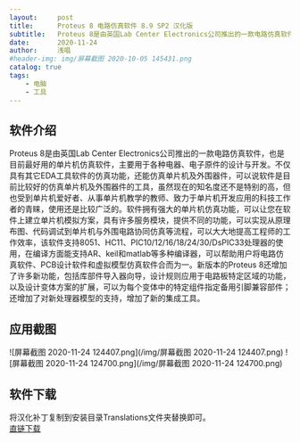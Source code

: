 ```yaml
---
layout:     post
title:      Proteus 8 电路仿真软件 8.9 SP2 汉化版
subtitle:   Proteus 8是由英国Lab Center Electronics公司推出的一款电路仿真软件，也是目前最好用的单片机仿真软件，主要用于各种电器、电子原件的设计与开发。
date:       2020-11-24
author:     浅唱
#header-img: img/屏幕截图 2020-10-05 145431.png
catalog: true
tags:
    - 电脑
    - 工具
---
```



## 软件介绍
Proteus 8是由英国Lab Center Electronics公司推出的一款电路仿真软件，也是目前最好用的单片机仿真软件，主要用于各种电器、电子原件的设计与开发。不仅具有其它EDA工具软件的仿真功能，还能仿真单片机及外围器件，可以说软件是目前比较好的仿真单片机及外围器件的工具，虽然现在的知名度还不是特别的高，但也受到单片机爱好者、从事单片机教学的教师、致力于单片机开发应用的科技工作者的青睐，使用还是比较广泛的。软件拥有强大的单片机仿真功能，可以让您在软件上建立单片机模拟方案，具有许多服务模块，提供不同的功能，可以实现从原理布图、代码调试到单片机与外围电路协同仿真等流程，可以大大地提高工程师的工作效率，该软件支持8051、HC11、PIC10/12/16/18/24/30/DsPIC33处理器的使用，在编译方面能支持AR、keil和matlab等多种编译器，可以帮助用户将电路仿真软件、PCB设计软件和虚拟模型仿真软件合而为一。新版本的Proteus 8还增加了许多新功能，包括库部件导入器向导，设计规则应用于电路板特定区域的功能，以及设计变体方案的扩展，可以为每个变体中的特定组件指定备用引脚兼容部件；还增加了对新处理器模型的支持，增加了新的集成工具。

## 应用截图
![屏幕截图 2020-11-24 124407.png](/img/屏幕截图 2020-11-24 124407.png)
![屏幕截图 2020-11-24 124700.png](/img/屏幕截图 2020-11-24 124700.png)

## 软件下载
将汉化补丁复制到安装目录Translations文件夹替换即可。  
[直链下载](http://cdn.weidown.com/202001/Proteus8_8.9_HA.7z)